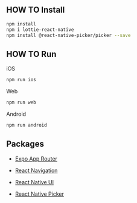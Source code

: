## HOW TO Install

```sh
npm install
npm i lottie-react-native
npm install @react-native-picker/picker --save
```

## HOW TO Run

iOS

```sh
npm run ios
```

Web

```sh
npm run web
```

Android

```sh
npm run android
```

## Packages

-   [Expo App Router](https://docs.expo.dev/router/create-pages/)
-   [React Navigation](https://reactnavigation.org/docs/header-buttons)

-   [React Native UI](https://reactnativeelements.com/)
-   [React Native Picker](https://github.com/react-native-picker/picker)
